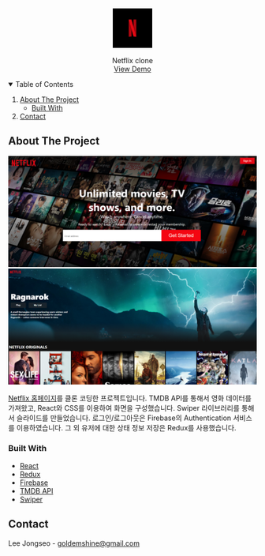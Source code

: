 <!-- PROJECT LOGO -->
<br />
<p align="center">
  <a href="#about-the-project">
    <img src="./netflix.jpg" alt="Logo" width="80" height="80">
  </a>
  <p align="center">
    Netflix clone
    <br />
    <a href="https://netflix-clone-fc895.web.app/">View Demo</a>
  </p>
</p>

<!-- TABLE OF CONTENTS -->
<details open="open">
  <summary>Table of Contents</summary>
  <ol>
    <li>
      <a href="#about-the-project">About The Project</a>
      <ul>
        <li><a href="#built-with">Built With</a></li>
      </ul>
    </li>
    <li><a href="#contact">Contact</a></li>
  </ol>
</details>

<!-- ABOUT THE PROJECT -->

## About The Project

[![Screenshot1][product-screenshot1]](https://example.com)
[![Screenshot2][product-screenshot2]](https://example.com)

[Netflix 홈페이지](https://www.netflix.com/kr/)를 클론 코딩한 프로젝트입니다. TMDB API를 통해서 영화 데이터를 가져왔고, React와 CSS를 이용하여 화면을 구성했습니다. Swiper 라이브러리를 통해서 슬라이드를 만들었습니다. 로그인/로그아웃은 Firebase의 Authentication 서비스를 이용하였습니다. 그 외 유저에 대한 상태 정보 저장은 Redux를 사용했습니다.

### Built With

- [React](https://reactjs.org/)
- [Redux](https://redux.js.org/)
- [Firebase](https://firebase.google.com/)
- [TMDB API](https://developers.themoviedb.org/3)
- [Swiper](https://swiperjs.com/react)

## Contact

Lee Jongseo - goldemshine@gmail.com

[product-screenshot1]: ./screen1.PNG
[product-screenshot2]: ./screen2.PNG
